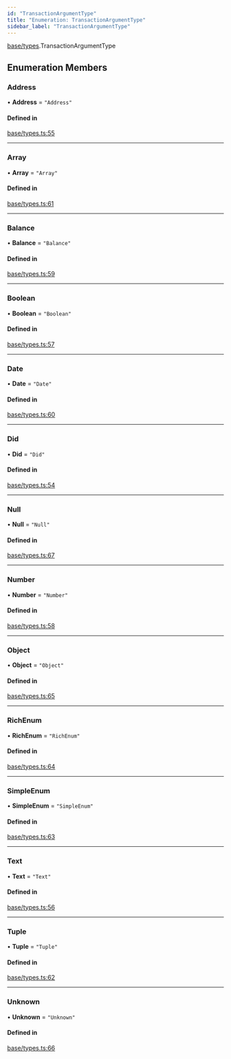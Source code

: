 ```yaml
---
id: "TransactionArgumentType"
title: "Enumeration: TransactionArgumentType"
sidebar_label: "TransactionArgumentType"
---
```


[base/types](../../../../modules/Base/Types/Types.md).TransactionArgumentType

## Enumeration Members

### Address

• **Address** = ``"Address"``

#### Defined in

[base/types.ts:55](https://github.com/PolymeshAssociation/polymesh-sdk/blob/978e4ded6/src/base/types.ts#L55)

___

### Array

• **Array** = ``"Array"``

#### Defined in

[base/types.ts:61](https://github.com/PolymeshAssociation/polymesh-sdk/blob/978e4ded6/src/base/types.ts#L61)

___

### Balance

• **Balance** = ``"Balance"``

#### Defined in

[base/types.ts:59](https://github.com/PolymeshAssociation/polymesh-sdk/blob/978e4ded6/src/base/types.ts#L59)

___

### Boolean

• **Boolean** = ``"Boolean"``

#### Defined in

[base/types.ts:57](https://github.com/PolymeshAssociation/polymesh-sdk/blob/978e4ded6/src/base/types.ts#L57)

___

### Date

• **Date** = ``"Date"``

#### Defined in

[base/types.ts:60](https://github.com/PolymeshAssociation/polymesh-sdk/blob/978e4ded6/src/base/types.ts#L60)

___

### Did

• **Did** = ``"Did"``

#### Defined in

[base/types.ts:54](https://github.com/PolymeshAssociation/polymesh-sdk/blob/978e4ded6/src/base/types.ts#L54)

___

### Null

• **Null** = ``"Null"``

#### Defined in

[base/types.ts:67](https://github.com/PolymeshAssociation/polymesh-sdk/blob/978e4ded6/src/base/types.ts#L67)

___

### Number

• **Number** = ``"Number"``

#### Defined in

[base/types.ts:58](https://github.com/PolymeshAssociation/polymesh-sdk/blob/978e4ded6/src/base/types.ts#L58)

___

### Object

• **Object** = ``"Object"``

#### Defined in

[base/types.ts:65](https://github.com/PolymeshAssociation/polymesh-sdk/blob/978e4ded6/src/base/types.ts#L65)

___

### RichEnum

• **RichEnum** = ``"RichEnum"``

#### Defined in

[base/types.ts:64](https://github.com/PolymeshAssociation/polymesh-sdk/blob/978e4ded6/src/base/types.ts#L64)

___

### SimpleEnum

• **SimpleEnum** = ``"SimpleEnum"``

#### Defined in

[base/types.ts:63](https://github.com/PolymeshAssociation/polymesh-sdk/blob/978e4ded6/src/base/types.ts#L63)

___

### Text

• **Text** = ``"Text"``

#### Defined in

[base/types.ts:56](https://github.com/PolymeshAssociation/polymesh-sdk/blob/978e4ded6/src/base/types.ts#L56)

___

### Tuple

• **Tuple** = ``"Tuple"``

#### Defined in

[base/types.ts:62](https://github.com/PolymeshAssociation/polymesh-sdk/blob/978e4ded6/src/base/types.ts#L62)

___

### Unknown

• **Unknown** = ``"Unknown"``

#### Defined in

[base/types.ts:66](https://github.com/PolymeshAssociation/polymesh-sdk/blob/978e4ded6/src/base/types.ts#L66)

